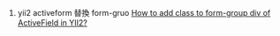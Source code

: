 1. yii2 activeform 替換 form-gruo [How to add class to form-group div of ActiveField in YII2?](https://stackoverflow.com/a/34758598)